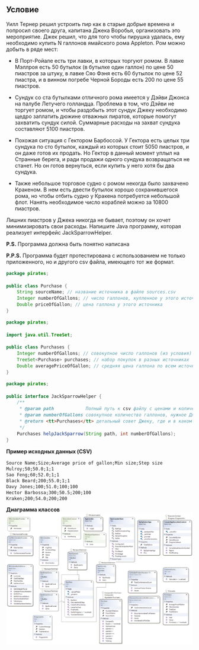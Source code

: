 ## Условие
Уилл Тернер решил устроить пир как в старые добрые времена и попросил своего друга, капитана Джека Воробья, организовать это мероприятие. Джек решил, что для того чтобы пирушка удалась, ему необходимо купить N галлонов ямайского рома Appleton. Ром можно добыть в ряде мест:

* В Порт-Ройале есть три лавки, в которых торгуют ромом. В лавке Мэллроя есть 50 бутылок (в бутылке один галлон) по цене 50 пиастров за штуку, в лавке Сяо Фэня есть 60 бутылок по цене 52 пиастра, и в винном погребе Черной Бороды есть 200 по цене 55 пиастров.

* Сундук со ста бутылками отличного рома имеется у Дэйви Джонса на палубе Летучего голландца. Проблема в том, что Дэйви не торгует ромом, и чтобы раздобыть этот сундук Джеку необходимо щедро заплатить дюжине отважных пиратов, которые помогут захватить сундук силой. Суммарные расходы на захват сундука составляют 5100 пиастров.

* Похожая ситуация с Гектором Барбоссой. У Гектора есть целых три сундука по сто бутылок, каждый из которых стоит 5050 пиастров, и он даже готов их продать. Но Гектор в данный момент уплыл на Странные берега, и ради продажи одного сундука возвращаться не станет. Но он готов вернуться, если купить у него хотя бы два сундука.

* Также небольшое торговое судно с ромом некогда было захвачено Кракеном. В нем есть двести бутылок хорошо сохранившегося рома, но чтобы отбить судно у Кракена потребуется небольшой флот. Нанять необходимое число кораблей можно за 10800 пиастров.

Лишних пиастров у Джека никогда не бывает, поэтому он хочет минимизировать свои расходы. Напишите Java программу, которая реализует интерфейс JackSparrowHelper.

**P.S.** Программа должна быть понятно написана

**P.P.S.** Программа будет протестирована с использованием не только приложенного, но и другого csv файла, имеющего тот же формат.

```Java
package pirates;

public class Purchase {
    String sourceName; // название источника в файле sources.csv
    Integer numberOfGallons; // число галлонов, купленное у этого источника
    Double priceOfGallon; // цена галлона у этого источника
}
```

```Java
package pirates;

import java.util.TreeSet;

public class Purchases {
    Integer numberOfGallons; // совокупное число галлонов (из условия)
    TreeSet<Purchase> purchases; // набор покупок в разных источниках
    Double averagePriceOfGallon; // средняя цена галлона по всем источникам
}
```

```Java
package pirates;

public interface JackSparrowHelper {
    /**
     * @param path            Полный путь к csv файлу с ценами и количествами (sources.csv), доступными в разных местах
     * @param numberOfGallons совокупное количество галлонов, нужное Джеку
     * @return <tt>Purchases</tt> детальный совет Джеку, где и в каком количестве покупать ром
     */
    Purchases helpJackSparrow(String path, int numberOfGallons);
}
```
**Пример исходных данных (CSV)**
```CSV
Source Name;Size;Average price of gallon;Min size;Step size
Mulroy;50;50.0;1;1
Sao Feng;60;52.0;1;1
Black Beard;200;55.0;1;1
Davy Jones;100;51.0;100;100
Hector Barbossa;300;50.5;200;100
Kraken;200;54.0;200;200
```
**Диаграмма классов**
![Class Diagram](./src/ClassDiagram1.png "Диаграмма классов")